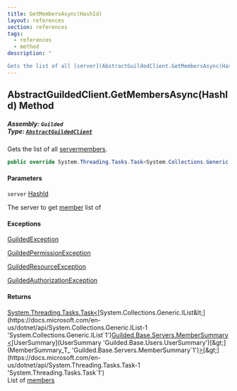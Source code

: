 ```yaml
---
title: GetMembersAsync(HashId)
layout: references
section: references
tags:
  - references
  - method
description: "

Gets the list of all [server](AbstractGuildedClient.GetMembersAsync(HashId)#Guilded.AbstractGuildedClient.GetMembersAsync(Guilded.Base.HashId).server 'Guilded.AbstractGuildedClient.GetMembersAsync(Guilded.Base.HashId).server')[members](Member 'Guilded.Base.Servers.Member')."
---
```


## AbstractGuildedClient.GetMembersAsync(HashId) Method
##### **Assembly:** `Guilded`<br/>**Type:** [`AbstractGuildedClient`](AbstractGuildedClient 'Guilded.AbstractGuildedClient')

Gets the list of all [server](AbstractGuildedClient.GetMembersAsync(HashId)#Guilded.AbstractGuildedClient.GetMembersAsync(Guilded.Base.HashId).server 'Guilded.AbstractGuildedClient.GetMembersAsync(Guilded.Base.HashId).server')[members](Member 'Guilded.Base.Servers.Member').

```csharp
public override System.Threading.Tasks.Task<System.Collections.Generic.IList<Guilded.Base.Servers.MemberSummary<Guilded.Base.Users.UserSummary>>> GetMembersAsync(Guilded.Base.HashId server);
```
#### Parameters

<a name='Guilded.AbstractGuildedClient.GetMembersAsync(Guilded.Base.HashId).server'></a>

`server` [HashId](HashId 'Guilded.Base.HashId')

The server to get [member](Member 'Guilded.Base.Servers.Member') list of

#### Exceptions

[GuildedException](GuildedException 'Guilded.Base.GuildedException')

[GuildedPermissionException](GuildedPermissionException 'Guilded.Base.GuildedPermissionException')

[GuildedResourceException](GuildedResourceException 'Guilded.Base.GuildedResourceException')

[GuildedAuthorizationException](GuildedAuthorizationException 'Guilded.Base.GuildedAuthorizationException')

#### Returns
[System.Threading.Tasks.Task&lt;](https://docs.microsoft.com/en-us/dotnet/api/System.Threading.Tasks.Task-1 'System.Threading.Tasks.Task`1')[System.Collections.Generic.IList&lt;](https://docs.microsoft.com/en-us/dotnet/api/System.Collections.Generic.IList-1 'System.Collections.Generic.IList`1')[Guilded.Base.Servers.MemberSummary&lt;](MemberSummary_T_ 'Guilded.Base.Servers.MemberSummary`1')[UserSummary](UserSummary 'Guilded.Base.Users.UserSummary')[&gt;](MemberSummary_T_ 'Guilded.Base.Servers.MemberSummary`1')[&gt;](https://docs.microsoft.com/en-us/dotnet/api/System.Collections.Generic.IList-1 'System.Collections.Generic.IList`1')[&gt;](https://docs.microsoft.com/en-us/dotnet/api/System.Threading.Tasks.Task-1 'System.Threading.Tasks.Task`1')  
List of [members](Member 'Guilded.Base.Servers.Member')